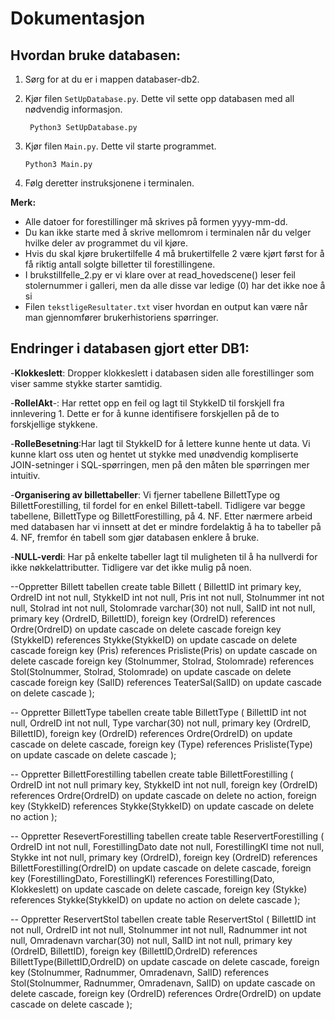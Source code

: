 # Dokumentasjon

## Hvordan bruke databasen:

1. Sørg for at du er i mappen databaser-db2.
2. Kjør filen `SetUpDatabase.py`. Dette vil sette opp databasen med all nødvendig informasjon.

   ```
    Python3 SetUpDatabase.py
   ```

3. Kjør filen `Main.py`. Dette vil starte programmet.

   ```
   Python3 Main.py
   ```

4. Følg deretter instruksjonene i terminalen.

**Merk:**

- Alle datoer for forestillinger må skrives på formen yyyy-mm-dd.
- Du kan ikke starte med å skrive mellomrom i terminalen når du velger hvilke deler av programmet du vil kjøre.
- Hvis du skal kjøre brukertilfelle 4 må brukertilfelle 2 være kjørt først for å få riktig antall solgte billetter til forestillingene.
- I brukstillfelle_2.py er vi klare over at read_hovedscene() leser feil stolernummer i galleri, men da alle disse var ledige (0) har det ikke noe å si
- Filen `tekstligeResultater.txt` viser hvordan en output kan være når man gjennomfører brukerhistoriens spørringer.

## Endringer i databasen gjort etter DB1:

-**Klokkeslett**: Dropper klokkeslett i databasen siden alle forestillinger som viser samme stykke starter samtidig.

-**RolleIAkt**-: Har rettet opp en feil og lagt til StykkeID til forskjell fra innlevering 1. Dette er for å kunne identifisere forskjellen på de to forskjellige stykkene.

-**RolleBesetning**:Har lagt til StykkeID for å lettere kunne hente ut data. Vi kunne klart oss uten og hentet ut stykke med unødvendig kompliserte JOIN-setninger i SQL-spørringen, men på den måten ble spørringen mer intuitiv.

-**Organisering av billettabeller**: Vi fjerner tabellene BillettType og BillettForestilling, til fordel for en enkel Billett-tabell. Tidligere var begge tabellene, BillettType og BillettForestilling, på 4. NF. Etter nærmere arbeid med databasen har vi innsett at det er mindre fordelaktig å ha to tabeller på 4. NF, fremfor én tabell som gjør databasen enklere å bruke.

-**NULL-verdi**: Har på enkelte tabeller lagt til muligheten til å ha nullverdi for ikke nøkkelattributter. Tidligere var det ikke mulig på noen.

--Oppretter Billett tabellen
create table Billett (
BillettID int primary key,
OrdreID int not null,
StykkeID int not null,
Pris int not null,
Stolnummer int not null,
Stolrad int not null,
Stolomrade varchar(30) not null,
SalID int not null,
primary key (OrdreID, BillettID),
foreign key (OrdreID) references Ordre(OrdreID)
on update cascade
on delete cascade
foreign key (StykkeID) references Stykke(StykkeID)
on update cascade
on delete cascade
foreign key (Pris) references Prisliste(Pris)
on update cascade
on delete cascade
foreign key (Stolnummer, Stolrad, Stolomrade) references Stol(Stolnummer, Stolrad, Stolomrade)
on update cascade
on delete cascade
foreign key (SalID) references TeaterSal(SalID)
on update cascade
on delete cascade
);

-- Oppretter BillettType tabellen
create table BillettType (
BillettID int not null,
OrdreID int not null,
Type varchar(30) not null,
primary key (OrdreID, BillettID),
foreign key (OrdreID) references Ordre(OrdreID)
on update cascade
on delete cascade,
foreign key (Type) references Prisliste(Type)
on update cascade
on delete cascade
);

-- Oppretter BillettForestilling tabellen
create table BillettForestilling (
OrdreID int not null primary key,
StykkeID int not null,
foreign key (OrdreID) references Ordre(OrdreID)
on update cascade
on delete no action,
foreign key (StykkeID) references Stykke(StykkeID)
on update cascade
on delete no action
);

-- Oppretter ResevertForestilling tabellen
create table ReservertForestilling (
OrdreID int not null,
ForestillingDato date not null,
ForestillingKl time not null,
Stykke int not null,
primary key (OrdreID),
foreign key (OrdreID) references BillettForestilling(OrdreID)
on update cascade
on delete cascade,
foreign key (ForestillingDato, ForestillingKl) references Forestilling(Dato, Klokkeslett)
on update cascade
on delete cascade,
foreign key (Stykke) references Stykke(StykkeID)
on update no action
on delete cascade
);

-- Oppretter ReservertStol tabellen
create table ReservertStol (
BillettID int not null,
OrdreID int not null,
Stolnummer int not null,
Radnummer int not null,
Omradenavn varchar(30) not null,
SalID int not null,
primary key (OrdreID, BillettID),
foreign key (BillettID,OrdreID) references BillettType(BillettID,OrdreID)
on update cascade
on delete cascade,
foreign key (Stolnummer, Radnummer, Omradenavn, SalID) references Stol(Stolnummer, Radnummer, Omradenavn, SalID)
on update cascade
on delete cascade,
foreign key (OrdreID) references Ordre(OrdreID)
on update cascade
on delete cascade
);
